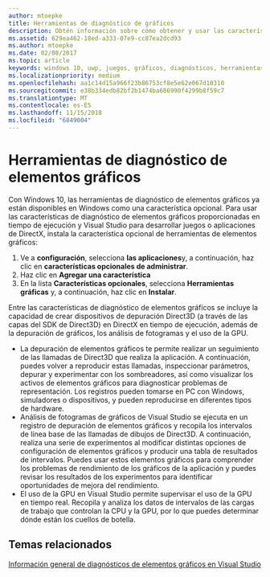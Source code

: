 ```yaml
---
author: mtoepke
title: Herramientas de diagnóstico de gráficos
description: Obtén información sobre cómo obtener y usar las características de diagnóstico de elementos gráficos como, por ejemplo, el uso de la GPU, los análisis de fotogramas de gráficos y la depuración de elementos gráficos en Visual Studio.
ms.assetid: 629ea462-18ed-a333-07e9-cc87ea2dcd93
ms.author: mtoepke
ms.date: 02/08/2017
ms.topic: article
keywords: windows 10, uwp, juegos, gráficos, diagnósticos, herramientas, directx
ms.localizationpriority: medium
ms.openlocfilehash: aa1c14d15a966f23b86753cf8e5e62e067d10310
ms.sourcegitcommit: e38b334edb82bf2b1474ba686990f4299b8f59c7
ms.translationtype: MT
ms.contentlocale: es-ES
ms.lasthandoff: 11/15/2018
ms.locfileid: "6849004"
---
```

# <a name="graphics-diagnostics-tools"></a>Herramientas de diagnóstico de elementos gráficos



Con Windows 10, las herramientas de diagnóstico de elementos gráficos ya están disponibles en Windows como una característica opcional. Para usar las características de diagnóstico de elementos gráficos proporcionadas en tiempo de ejecución y Visual Studio para desarrollar juegos o aplicaciones de DirectX, instala la característica opcional de herramientas de elementos gráficos:

1.  Ve a **configuración**, selecciona **las aplicaciones**y, a continuación, haz clic en **características opcionales de administrar**.
2.  Haz clic en **Agregar una característica**   
3.  En la lista **Características opcionales**, selecciona **Herramientas gráficas** y, a continuación, haz clic en **Instalar**.

Entre las características de diagnóstico de elementos gráficos se incluye la capacidad de crear dispositivos de depuración Direct3D (a través de las capas del SDK de Direct3D) en DirectX en tiempo de ejecución, además de la depuración de gráficos, los análisis de fotogramas y el uso de la GPU.

-   La depuración de elementos gráficos te permite realizar un seguimiento de las llamadas de Direct3D que realiza la aplicación. A continuación, puedes volver a reproducir estas llamadas, inspeccionar parámetros, depurar y experimentar con los sombreadores, así como visualizar los activos de elementos gráficos para diagnosticar problemas de representación. Los registros pueden tomarse en PC con Windows, simuladores o dispositivos, y pueden reproducirse en diferentes tipos de hardware.
-   Análisis de fotogramas de gráficos de Visual Studio se ejecuta en un registro de depuración de elementos gráficos y recopila los intervalos de línea base de las llamadas de dibujos de Direct3D. A continuación, realiza una serie de experimentos al modificar distintas opciones de configuración de elementos gráficos y producir una tabla de resultados de intervalos. Puedes usar estos elementos gráficos para comprender los problemas de rendimiento de los gráficos de la aplicación y puedes revisar los resultados de los experimentos para identificar oportunidades de mejora del rendimiento.
-   El uso de la GPU en Visual Studio permite supervisar el uso de la GPU en tiempo real. Recopila y analiza los datos de intervalos de las cargas de trabajo que controlan la CPU y la GPU, por lo que puedes determinar dónde están los cuellos de botella.

## <a name="related-topics"></a>Temas relacionados


[Información general de diagnósticos de elementos gráficos en Visual Studio](http://go.microsoft.com/fwlink/p/?LinkID=526382)

 

 




